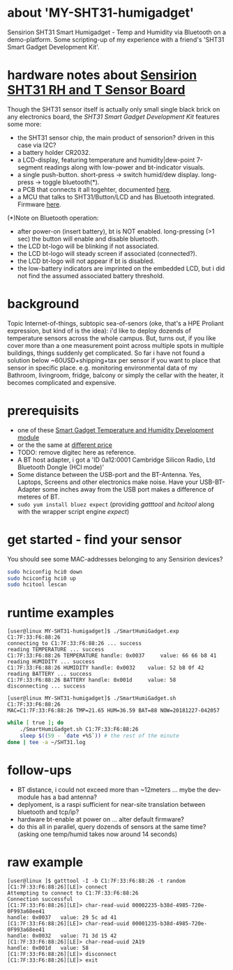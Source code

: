 # about 'MY-SHT31-humigadget'
Sensirion SHT31 Smart Humigadget - Temp and Humidity via Bluetooth on a demo-platform. Some scripting-up of my experience with a friend's 'SHT31 Smart Gadget Development Kit'.

# hardware notes about [Sensirion SHT31 RH and T Sensor Board](https://www.sensirion.com/en/environmental-sensors/humidity-sensors/development-kit/)
Though the SHT31 sensor itself is actually only small single black brick on any electronics board, the _SHT31 Smart Gadget Development Kit_ features some more:
- the SHT31 sensor chip, the main product of sensorion? driven in this case via I2C?
- a battery holder CR2032.
- a LCD-display, featuring temperature and humidity|dew-point 7-segment readings along with low-power and bt-indicator visuals.
- a single push-button. short-press -> switch humid/dew display. long-press -> toggle bluetooth(*).
- a PCB that connects it all togehter, documented [here](https://github.com/Sensirion/SmartGadget-Hardware).
- a MCU that talks to SHT31/Button/LCD and has Bluetooth integrated. Firmware [here](https://github.com/Sensirion/SmartGadget-Firmware).

(*)Note on Bluetooth operation: 
- after power-on (insert battery), bt is NOT enabled. long-pressing (>1 sec) the button will enable and disable bluetooth. 
- the LCD bt-logo will be blinking if not associated.
- the LCD bt-logo will steady screen if associated (connected?).
- the LCD bt-logo will not appear if bt is disabled.
- the low-battery indicators are imprinted on the embedded LCD, but i did not find the assumed associated battery threshold.


# background
Topic Internet-of-things, subtopic sea-of-senors (oke, that's a HPE Proliant expression, but kind of is the idea): i'd like to deploy dozends of temperature sensors across the whole campus. But, turns out, if you like cover more than a one measurement point across multiple spots in multiple buildings, things suddenly get complicated.
So far i have not found a solution below ~60USD+shipping+tax per sensor if you want to place that sensor in specific place. e.g. monitoring environmental data of my Bathroom, livingroom, fridge, balcony or simply the cellar with the heater, it becomes complicated and expensive.

# prerequisits
- one of these [Smart Gadget Temperature and Humidity Development module](https://www.digitec.ch/de/s1/product/sensirion-sht31-temp-humidity-development-module-entwicklungsboard-kit-9717948)
- or the the same at [different price](https://www.digitec.ch/de/s1/product/sensirion-sht31-smart-gadget-sensor-elektronikmodul-6840205)
- TODO: remove digitec here as reference.
- A BT host adapter, i got a 'ID 0a12:0001 Cambridge Silicon Radio, Ltd Bluetooth Dongle (HCI mode)'
- Some distance between the USB-port and the BT-Antenna. Yes, Laptops, Screens and other electronics make noise. Have your USB-BT-Adapter some inches away from the USB port makes a difference of meteres of BT.
- ```sudo yum install bluez expect``` (providing _gatttool_ and _hcitool_ along with the wrapper script engine _expect_)

# get started - find your sensor
You should see some MAC-addresses belonging to any Sensirion devices?
```bash
sudo hciconfig hci0 down
sudo hciconfig hci0 up
sudo hcitool lescan
```

# runtime examples
```
[user@linux MY-SHT31-humigadget]$ ./SmartHumiGadget.exp C1:7F:33:F6:88:26
connecting to C1:7F:33:F6:88:26 ... success
reading TEMPERATURE ... success
C1:7F:33:F6:88:26 TEMPERATURE handle: 0x0037 	 value: 66 66 b8 41 
reading HUMIDITY ... success
C1:7F:33:F6:88:26 HUMIDITY handle: 0x0032 	 value: 52 b8 0f 42 
reading BATTERY ... success
C1:7F:33:F6:88:26 BATTERY handle: 0x001d 	 value: 58 
disconnecting ... success
```
```
[user@linux MY-SHT31-humigadget]$ ./SmartHumiGadget.sh C1:7F:33:F6:88:26
MAC=C1:7F:33:F6:88:26 TMP=21.65 HUM=36.59 BAT=88 NOW=20181227-042057
```

``` bash
while [ true ]; do
    ./SmartHumiGadget.sh C1:7F:33:F6:88:26
    sleep $((59 - `date +%S`)) # the rest of the minute
done | tee -a ~/SHT31.log
```

# follow-ups
- BT distance, i could not exceed more than ~12meters ... mybe the dev-module has a bad antenna?
- deplyoment, is a raspi sufficient for near-site translation between bluetooth and tcp/ip?
- hardware bt-enable at power on ... alter default firmware?
- do this all in parallel, query dozends of sensors at the same time? (asking one temp/humid takes now around 14 seconds)

# raw example
```
[user@linux ]$ gatttool -I -b C1:7F:33:F6:88:26 -t random
[C1:7F:33:F6:88:26][LE]> connect
Attempting to connect to C1:7F:33:F6:88:26
Connection successful
[C1:7F:33:F6:88:26][LE]> char-read-uuid 00002235-b38d-4985-720e-0F993a68ee41
handle: 0x0037 	 value: 29 5c ad 41 
[C1:7F:33:F6:88:26][LE]> char-read-uuid 00001235-b38d-4985-720e-0F993a68ee41
handle: 0x0032 	 value: 71 3d 15 42 
[C1:7F:33:F6:88:26][LE]> char-read-uuid 2A19
handle: 0x001d 	 value: 58 
[C1:7F:33:F6:88:26][LE]> disconnect
[C1:7F:33:F6:88:26][LE]> exit
```